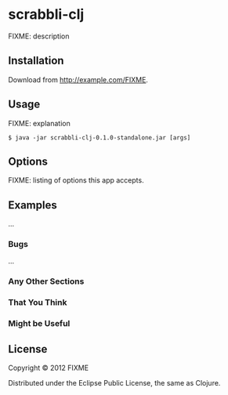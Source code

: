 # scrabbli-clj

FIXME: description

## Installation

Download from http://example.com/FIXME.

## Usage

FIXME: explanation

    $ java -jar scrabbli-clj-0.1.0-standalone.jar [args]

## Options

FIXME: listing of options this app accepts.

## Examples

...

### Bugs

...

### Any Other Sections
### That You Think
### Might be Useful

## License

Copyright © 2012 FIXME

Distributed under the Eclipse Public License, the same as Clojure.
